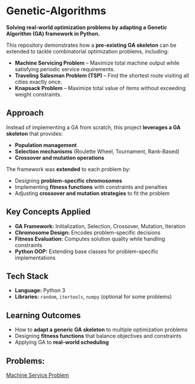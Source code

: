 # Genetic-Algorithms

**Solving real-world optimization problems by adapting a Genetic Algorithm (GA) framework in Python.**

This repository demonstrates how a **pre-existing GA skeleton** can be extended to tackle combinatorial optimization problems, including:

- **Machine Servicing Problem** – Maximize total machine output while satisfying periodic service requirements.  
- **Traveling Salesman Problem (TSP)** – Find the shortest route visiting all cities exactly once.  
- **Knapsack Problem** – Maximize total value of items without exceeding weight constraints.  

## Approach

Instead of implementing a GA from scratch, this project **leverages a GA skeleton** that provides:

- **Population management**  
- **Selection mechanisms** (Roulette Wheel, Tournament, Rank-Based)  
- **Crossover and mutation operations**  

The framework was **extended** to each problem by:

- Designing **problem-specific chromosomes**  
- Implementing **fitness functions** with constraints and penalties  
- Adjusting **crossover and mutation strategies** to fit the problem  

## Key Concepts Applied

- **GA Framework:** Initialization, Selection, Crossover, Mutation, Iteration  
- **Chromosome Design:** Encodes problem-specific decisions  
- **Fitness Evaluation:** Computes solution quality while handling constraints  
- **Python OOP:** Extending base classes for problem-specific implementations  

## Tech Stack

- **Language:** Python 3  
- **Libraries:** `random`, `itertools`, `numpy` (optional for some problems)  

## Learning Outcomes

- How to **adapt a generic GA skeleton** to multiple optimization problems  
- Designing **fitness functions** that balance objectives and constraints  
- Applying GA to **real-world scheduling**

## Problems:
[Machine Service Problem](MachineServiceProblem.py)
